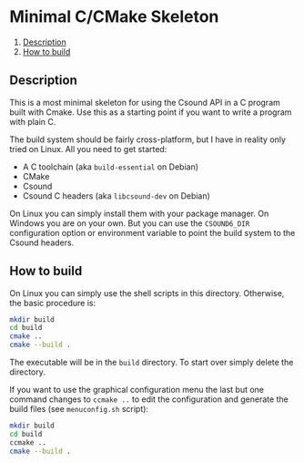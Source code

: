 Minimal C/CMake Skeleton
========================

1. [Description](#description)
1. [How to build](#how-to-build)

Description
-----------

This is a most minimal skeleton for using the Csound API in a C program
built with Cmake. Use this as a starting point if you want to write a
program with plain C.

The build system should be fairly cross-platform, but I have in reality
only tried on Linux. All you need to get started:

* A C toolchain (aka `build-essential` on Debian)
* CMake
* Csound
* Csound C headers (aka `libcsound-dev` on Debian)

On Linux you can simply install them with your package manager. On Windows
you are on your own. But you can use the `CSOUND6_DIR` configuration option
or environment variable to point the build system to the Csound headers.

How to build
------------

On Linux you can simply use the shell scripts in this directory. Otherwise,
the basic procedure is:

```sh
mkdir build
cd build
cmake ..
cmake --build .
```

The executable will be in the `build` directory. To start over simply delete
the directory.

If you want to use the graphical configuration menu the last but one
command changes to `ccmake ..` to edit the configuration and generate
the build files (see `menuconfig.sh` script):

```sh
mkdir build
cd build
ccmake ..
cmake --build .
```
